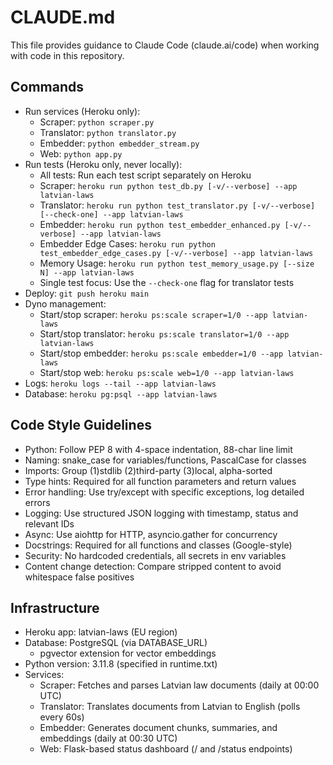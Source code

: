 # CLAUDE.md

This file provides guidance to Claude Code (claude.ai/code) when working with code in this repository.

## Commands
- Run services (Heroku only):
  - Scraper: `python scraper.py`
  - Translator: `python translator.py`
  - Embedder: `python embedder_stream.py`
  - Web: `python app.py`
- Run tests (Heroku only, never locally):
  - All tests: Run each test script separately on Heroku
  - Scraper: `heroku run python test_db.py [-v/--verbose] --app latvian-laws`
  - Translator: `heroku run python test_translator.py [-v/--verbose] [--check-one] --app latvian-laws`
  - Embedder: `heroku run python test_embedder_enhanced.py [-v/--verbose] --app latvian-laws`
  - Embedder Edge Cases: `heroku run python test_embedder_edge_cases.py [-v/--verbose] --app latvian-laws`
  - Memory Usage: `heroku run python test_memory_usage.py [--size N] --app latvian-laws`
  - Single test focus: Use the `--check-one` flag for translator tests
- Deploy: `git push heroku main`
- Dyno management:
  - Start/stop scraper: `heroku ps:scale scraper=1/0 --app latvian-laws`
  - Start/stop translator: `heroku ps:scale translator=1/0 --app latvian-laws`
  - Start/stop embedder: `heroku ps:scale embedder=1/0 --app latvian-laws`
  - Start/stop web: `heroku ps:scale web=1/0 --app latvian-laws`
- Logs: `heroku logs --tail --app latvian-laws`
- Database: `heroku pg:psql --app latvian-laws`

## Code Style Guidelines
- Python: Follow PEP 8 with 4-space indentation, 88-char line limit
- Naming: snake_case for variables/functions, PascalCase for classes
- Imports: Group (1)stdlib (2)third-party (3)local, alpha-sorted
- Type hints: Required for all function parameters and return values
- Error handling: Use try/except with specific exceptions, log detailed errors
- Logging: Use structured JSON logging with timestamp, status and relevant IDs
- Async: Use aiohttp for HTTP, asyncio.gather for concurrency
- Docstrings: Required for all functions and classes (Google-style)
- Security: No hardcoded credentials, all secrets in env variables
- Content change detection: Compare stripped content to avoid whitespace false positives

## Infrastructure
- Heroku app: latvian-laws (EU region)
- Database: PostgreSQL (via DATABASE_URL)
  - pgvector extension for vector embeddings
- Python version: 3.11.8 (specified in runtime.txt)
- Services:
  - Scraper: Fetches and parses Latvian law documents (daily at 00:00 UTC)
  - Translator: Translates documents from Latvian to English (polls every 60s)
  - Embedder: Generates document chunks, summaries, and embeddings (daily at 00:30 UTC)
  - Web: Flask-based status dashboard (/ and /status endpoints)